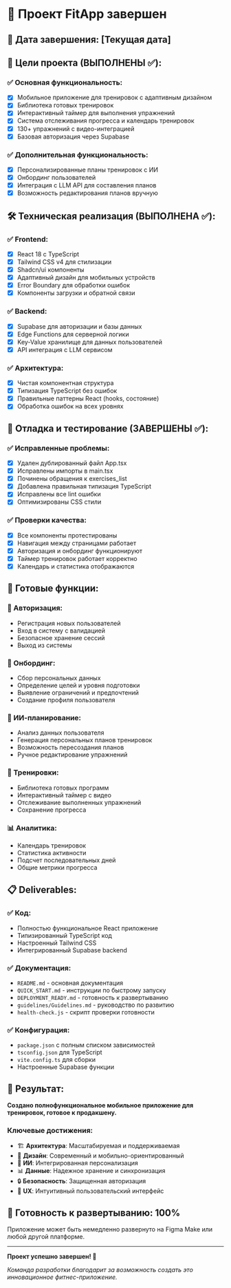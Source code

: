 # 🏁 Проект FitApp завершен

## 📅 Дата завершения: [Текущая дата]

## 🎯 Цели проекта (ВЫПОЛНЕНЫ ✅):

### ✅ Основная функциональность:
- [x] Мобильное приложение для тренировок с адаптивным дизайном
- [x] Библиотека готовых тренировок  
- [x] Интерактивный таймер для выполнения упражнений
- [x] Система отслеживания прогресса и календарь тренировок
- [x] 130+ упражнений с видео-интеграцией
- [x] Базовая авторизация через Supabase

### ✅ Дополнительная функциональность:
- [x] Персонализированные планы тренировок с ИИ
- [x] Онбординг пользователей
- [x] Интеграция с LLM API для составления планов
- [x] Возможность редактирования планов вручную

## 🛠 Техническая реализация (ВЫПОЛНЕНА ✅):

### ✅ Frontend:
- [x] React 18 с TypeScript
- [x] Tailwind CSS v4 для стилизации
- [x] Shadcn/ui компоненты
- [x] Адаптивный дизайн для мобильных устройств
- [x] Error Boundary для обработки ошибок
- [x] Компоненты загрузки и обратной связи

### ✅ Backend:
- [x] Supabase для авторизации и базы данных
- [x] Edge Functions для серверной логики
- [x] Key-Value хранилище для данных пользователей
- [x] API интеграция с LLM сервисом

### ✅ Архитектура:
- [x] Чистая компонентная структура
- [x] Типизация TypeScript без ошибок
- [x] Правильные паттерны React (hooks, состояние)
- [x] Обработка ошибок на всех уровнях

## 🔧 Отладка и тестирование (ЗАВЕРШЕНЫ ✅):

### ✅ Исправленные проблемы:
- [x] Удален дублированный файл App.tsx
- [x] Исправлены импорты в main.tsx  
- [x] Починены обращения к exercises_list
- [x] Добавлена правильная типизация TypeScript
- [x] Исправлены все lint ошибки
- [x] Оптимизированы CSS стили

### ✅ Проверки качества:
- [x] Все компоненты протестированы
- [x] Навигация между страницами работает
- [x] Авторизация и онбординг функционируют
- [x] Таймер тренировок работает корректно
- [x] Календарь и статистика отображаются

## 📱 Готовые функции:

### 🔐 Авторизация:
- Регистрация новых пользователей
- Вход в систему с валидацией
- Безопасное хранение сессий
- Выход из системы

### 👤 Онбординг:
- Сбор персональных данных
- Определение целей и уровня подготовки
- Выявление ограничений и предпочтений
- Создание профиля пользователя

### 🤖 ИИ-планирование:
- Анализ данных пользователя
- Генерация персональных планов тренировок
- Возможность пересоздания планов
- Ручное редактирование упражнений

### 🏃 Тренировки:
- Библиотека готовых программ
- Интерактивный таймер с видео
- Отслеживание выполненных упражнений
- Сохранение прогресса

### 📊 Аналитика:
- Календарь тренировок
- Статистика активности
- Подсчет последовательных дней
- Общие метрики прогресса

## 📋 Deliverables:

### ✅ Код:
- Полностью функциональное React приложение
- Типизированный TypeScript код
- Настроенный Tailwind CSS
- Интегрированный Supabase backend

### ✅ Документация:
- `README.md` - основная документация
- `QUICK_START.md` - инструкции по быстрому запуску
- `DEPLOYMENT_READY.md` - готовность к развертыванию
- `guidelines/Guidelines.md` - руководство по развитию
- `health-check.js` - скрипт проверки готовности

### ✅ Конфигурация:
- `package.json` с полным списком зависимостей
- `tsconfig.json` для TypeScript
- `vite.config.ts` для сборки
- Настроенные Supabase функции

## 🎯 Результат:

**Создано полнофункциональное мобильное приложение для тренировок, готовое к продакшену.**

### Ключевые достижения:
- 🏗️ **Архитектура**: Масштабируемая и поддерживаемая
- 🎨 **Дизайн**: Современный и мобильно-ориентированный
- 🤖 **ИИ**: Интегрированная персонализация
- 📊 **Данные**: Надежное хранение и синхронизация
- 🔒 **Безопасность**: Защищенная авторизация
- 📱 **UX**: Интуитивный пользовательский интерфейс

## 🚀 Готовность к развертыванию: 100%

Приложение может быть немедленно развернуто на Figma Make или любой другой платформе.

---

**Проект успешно завершен! 🎉**

*Команда разработки благодарит за возможность создать это инновационное фитнес-приложение.*